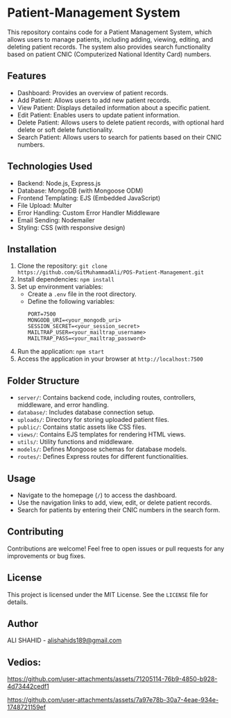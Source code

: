 # Patient-Management System

This repository contains code for a Patient Management System, which allows users to manage patients, including adding, viewing, editing, and deleting patient records. The system also provides search functionality based on patient CNIC (Computerized National Identity Card) numbers.

## Features
- Dashboard: Provides an overview of patient records.
- Add Patient: Allows users to add new patient records.
- View Patient: Displays detailed information about a specific patient.
- Edit Patient: Enables users to update patient information.
- Delete Patient: Allows users to delete patient records, with optional hard delete or soft delete functionality.
- Search Patient: Allows users to search for patients based on their CNIC numbers.

## Technologies Used
- Backend: Node.js, Express.js
- Database: MongoDB (with Mongoose ODM)
- Frontend Templating: EJS (Embedded JavaScript)
- File Upload: Multer
- Error Handling: Custom Error Handler Middleware
- Email Sending: Nodemailer
- Styling: CSS (with responsive design)

## Installation
1. Clone the repository: `git clone https://github.com/GitMuhammadAli/POS-Patient-Management.git`
2. Install dependencies: `npm install`
3. Set up environment variables:
   - Create a `.env` file in the root directory.
   - Define the following variables:
     ```
     PORT=7500
     MONGODB_URI=<your_mongodb_uri>
     SESSION_SECRET=<your_session_secret>
     MAILTRAP_USER=<your_mailtrap_username>
     MAILTRAP_PASS=<your_mailtrap_password>
     ```
4. Run the application: `npm start`
5. Access the application in your browser at `http://localhost:7500`

## Folder Structure
- `server/`: Contains backend code, including routes, controllers, middleware, and error handling.
- `database/`: Includes database connection setup.
- `uploads/`: Directory for storing uploaded patient files.
- `public/`: Contains static assets like CSS files.
- `views/`: Contains EJS templates for rendering HTML views.
- `utils/`: Utility functions and middleware.
- `models/`: Defines Mongoose schemas for database models.
- `routes/`: Defines Express routes for different functionalities.

## Usage
- Navigate to the homepage (`/`) to access the dashboard.
- Use the navigation links to add, view, edit, or delete patient records.
- Search for patients by entering their CNIC numbers in the search form.

## Contributing
Contributions are welcome! Feel free to open issues or pull requests for any improvements or bug fixes.

## License
This project is licensed under the MIT License. See the `LICENSE` file for details.

## Author
ALI SHAHID  - alishahids189@gmail.com

## Vedios:

https://github.com/user-attachments/assets/71205114-76b9-4850-b928-4d73442cedf1


https://github.com/user-attachments/assets/7a97e78b-30a7-4eae-934e-1748721159ef






